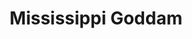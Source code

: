 ---
layout: default
title: Mississippi Goddam
event: 16th Street Baptist Church Bombing
artist: Nina Simone
genre: R&B
writer: Nina Simone
producer: Hal Mooney
album:
label: Philips Records
country: USA
language: English
duration:
released: 1964
video: https://www.youtube.com/embed/LJ25-U3jNWM
description: The song was Simones response to the racially motivated murders of Emmett Till and Medgars Evers in Mississippi as well as the 16th Street Baptist Church Bombing. The song was banned in several US states because of the word ‘goddam’.
award1:
award2:
award3:
versions:
---